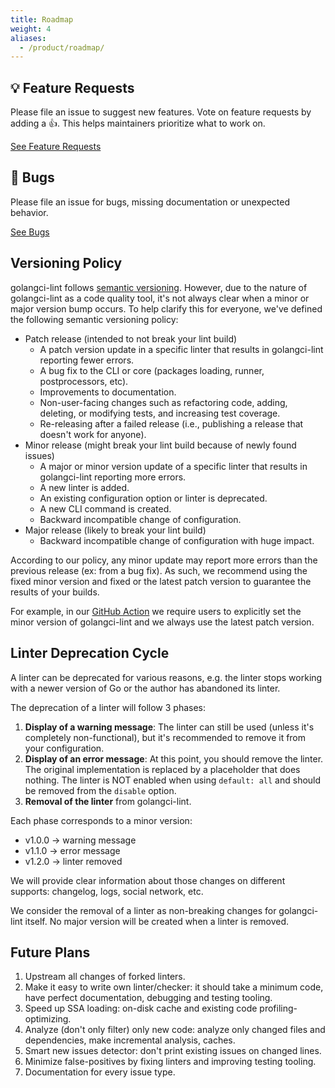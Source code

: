 ```yaml
---
title: Roadmap
weight: 4
aliases:
  - /product/roadmap/
---
```


## 💡 Feature Requests

Please file an issue to suggest new features. Vote on feature requests by adding a 👍. This helps maintainers prioritize what to work on.

[See Feature Requests](https://github.com/golangci/golangci-lint/issues?utf8=✓&q=is%3Aissue+is%3Aopen+sort%3Areactions-%2B1-desc+label%3Aenhancement)

## 🐛 Bugs

Please file an issue for bugs, missing documentation or unexpected behavior.

[See Bugs](https://github.com/golangci/golangci-lint/issues?utf8=✓&q=is%3Aissue+is%3Aopen+label%3A%22bug%22+sort%3Acreated-desc)

## Versioning Policy

golangci-lint follows [semantic versioning](https://semver.org). However, due to the nature of golangci-lint as a code quality tool,
it's not always clear when a minor or major version bump occurs.
To help clarify this for everyone, we've defined the following semantic versioning policy:

- Patch release (intended to not break your lint build)
  - A patch version update in a specific linter that results in golangci-lint reporting fewer errors.
  - A bug fix to the CLI or core (packages loading, runner, postprocessors, etc).
  - Improvements to documentation.
  - Non-user-facing changes such as refactoring code, adding, deleting, or modifying tests, and increasing test coverage.
  - Re-releasing after a failed release (i.e., publishing a release that doesn't work for anyone).
- Minor release (might break your lint build because of newly found issues)
  - A major or minor version update of a specific linter that results in golangci-lint reporting more errors.
  - A new linter is added.
  - An existing configuration option or linter is deprecated.
  - A new CLI command is created.
  - Backward incompatible change of configuration.
- Major release (likely to break your lint build)
  - Backward incompatible change of configuration with huge impact.

According to our policy, any minor update may report more errors than the previous release (ex: from a bug fix).
As such, we recommend using the fixed minor version and fixed or the latest patch version to guarantee the results of your builds.

For example, in our [GitHub Action](https://github.com/golangci/golangci-lint-action) we require users to explicitly set the minor version of golangci-lint
and we always use the latest patch version.

## Linter Deprecation Cycle

A linter can be deprecated for various reasons, e.g. the linter stops working with a newer version of Go or the author has abandoned its linter.

The deprecation of a linter will follow 3 phases:

1. **Display of a warning message**: The linter can still be used (unless it's completely non-functional),
  but it's recommended to remove it from your configuration.
2. **Display of an error message**: At this point, you should remove the linter.
  The original implementation is replaced by a placeholder that does nothing.
  The linter is NOT enabled when using `default: all` and should be removed from the `disable` option.
3. **Removal of the linter** from golangci-lint.

Each phase corresponds to a minor version:

- v1.0.0 -> warning message
- v1.1.0 -> error message
- v1.2.0 -> linter removed

We will provide clear information about those changes on different supports: changelog, logs, social network, etc.

We consider the removal of a linter as non-breaking changes for golangci-lint itself.
No major version will be created when a linter is removed.

## Future Plans

1. Upstream all changes of forked linters.
2. Make it easy to write own linter/checker: it should take a minimum code, have perfect documentation, debugging and testing tooling.
3. Speed up SSA loading: on-disk cache and existing code profiling-optimizing.
4. Analyze (don't only filter) only new code: analyze only changed files and dependencies, make incremental analysis, caches.
5. Smart new issues detector: don't print existing issues on changed lines.
6. Minimize false-positives by fixing linters and improving testing tooling.
7. Documentation for every issue type.
